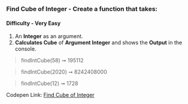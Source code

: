 ### Find Cube of Integer - Create a function that takes:

#### Difficulty - Very Easy

1. An **Integer** as an argument. 
1. **Calculates Cube** of **Argument Integer** and shows the **Output** in the console.

> findIntCube(58) ➞ 195112

> findIntCube(2020) ➞ 8242408000

> findIntCube(12) ➞ 1728

Codepen Link: [Find Cube of Integer](https://codepen.io/javascriptstudent/pen/MWjvwXL)